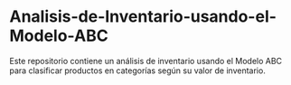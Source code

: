 # Analisis-de-Inventario-usando-el-Modelo-ABC
Este repositorio contiene un análisis de inventario usando el Modelo ABC para clasificar productos en categorías según su valor de inventario. 
